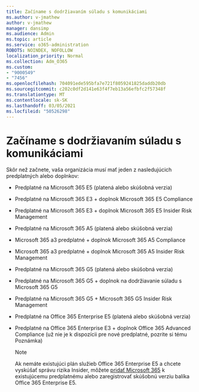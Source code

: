 ```yaml
---
title: Začíname s dodržiavaním súladu s komunikáciami
ms.author: v-jmathew
author: v-jmathew
manager: dansimp
ms.audience: Admin
ms.topic: article
ms.service: o365-administration
ROBOTS: NOINDEX, NOFOLLOW
localization_priority: Normal
ms.collection: Adm_O365
ms.custom:
- "9000549"
- "7456"
ms.openlocfilehash: 704091ede595bfa7e721f8059241825daddb20db
ms.sourcegitcommit: c202c0df2d141e63f4f7eb13a56efbfc2f57348f
ms.translationtype: MT
ms.contentlocale: sk-SK
ms.lasthandoff: 03/05/2021
ms.locfileid: "50526298"
---
```

# <a name="get-started-with-communication-compliance"></a>Začíname s dodržiavaním súladu s komunikáciami

Skôr než začnete, vaša organizácia musí mať jeden z nasledujúcich predplatných alebo doplnkov:

* Predplatné na Microsoft 365 E5 (platená alebo skúšobná verzia)
* Predplatné na Microsoft 365 E3 + doplnok Microsoft 365 E5 Compliance
* Predplatné na Microsoft 365 E3 + doplnok Microsoft 365 E5 Insider Risk Management
* Predplatné na Microsoft 365 A5 (platená alebo skúšobná verzia)
* Microsoft 365 a3 predplatné + doplnok Microsoft 365 A5 Compliance
* Microsoft 365 a3 predplatné + doplnok Microsoft 365 A5 Insider Risk Management
* Predplatné na Microsoft 365 G5 (platená alebo skúšobná verzia)
* Predplatné na Microsoft 365 G5 + doplnok na dodržiavanie súladu s Microsoft 365 G5
* Predplatné na Microsoft 365 G5 + Microsoft 365 G5 Insider Risk Management
* Predplatné na Office 365 Enterprise E5 (platená alebo skúšobná verzia)
* Predplatné na Office 365 Enterprise E3 + doplnok Office 365 Advanced Compliance (už nie je k dispozícii pre nové predplatné, pozrite si tému Poznámka)

    > [!NOTE]
    > Ak nemáte existujúci plán služieb Office 365 Enterprise E5 a chcete vyskúšať správu rizika Insider, môžete [pridať Microsoft 365](https://go.microsoft.com/fwlink/?linkid=2130508) k existujúcemu predplatnému alebo zaregistrovať skúšobnú verziu balíka Office 365 Enterprise E5.
